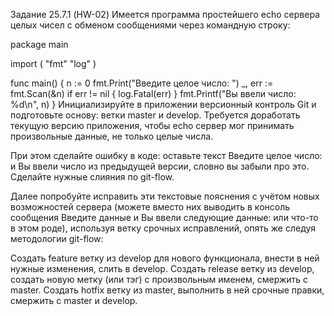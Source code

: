Задание 25.7.1 (HW-02)
Имеется программа простейшего echo сервера целых чисел с обменом сообщениями через командную строку:

package main
 
import (
    "fmt"
    "log"
)
 
func main() {
    n := 0
    fmt.Print("Введите целое число: ")
    _, err := fmt.Scan(&n)
    if err != nil {
        log.Fatal(err)
    }
    fmt.Printf("Вы ввели число: %d\n", n)
}
Инициализируйте в приложении версионный контроль Git и подготовьте основу: ветки master и develop. Требуется доработать текущую версию приложения, чтобы echo сервер мог принимать произвольные данные, не только целые числа.

При этом сделайте ошибку в коде: оставьте текст Введите целое число: и Вы ввели число из предыдущей версии, словно вы забыли про это. Сделайте нужные слияния по git-flow.

Далее попробуйте исправить эти текстовые пояснения с учётом новых возможностей сервера (можете вместо них выводить в консоль сообщения Введите данные и Вы ввели следующие данные: или что-то в этом роде), используя ветку срочных исправлений, опять же следуя методологии git-flow: 

Создать feature ветку из develop для нового функционала, внести в ней нужные изменения, слить в develop.
Создать release ветку из develop, создать новую метку (или тэг) с произвольным именем, смержить с master.
Создать hotfix ветку из master, выполнить в ней срочные правки, смержить с master и develop.